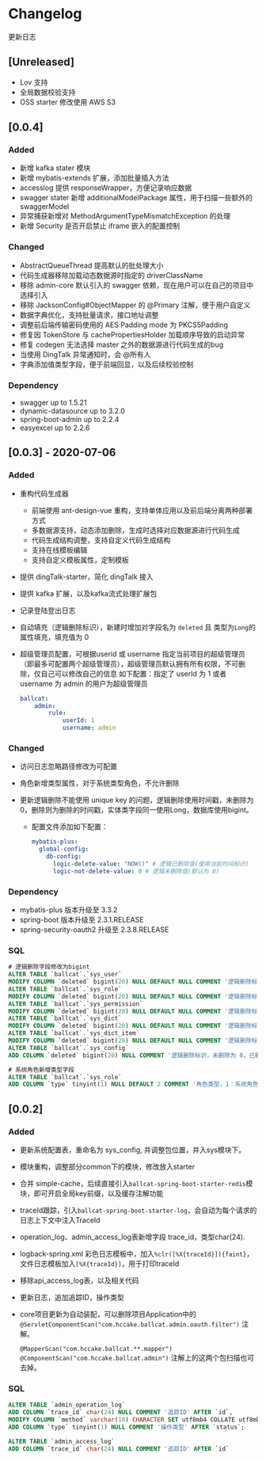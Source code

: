 # Changelog

更新日志

## [Unreleased]

- Lov 支持
- 全局数据校验支持
- OSS starter 修改使用 AWS S3

## [0.0.4]

### Added
- 新增 kafka stater 模块
- 新增 mybatis-extends 扩展，添加批量插入方法
- accesslog 提供 responseWrapper，方便记录响应数据
- swagger stater 新增 additionalModelPackage 属性，用于扫描一些额外的 swaggerModel
- 异常捕获新增对 MethodArgumentTypeMismatchException 的处理
- 新增 Security 是否开启禁止 iframe 嵌入的配置控制

### Changed
- AbstractQueueThread 提高默认的批处理大小
- 代码生成器移除加载动态数据源时指定的 driverClassName
- 移除 admin-core 默认引入的 swagger 依赖，现在用户可以在自己的项目中选择引入
- 移除 JacksonConfig#ObjectMapper 的 @Primary 注解，便于用户自定义
- 数据字典优化，支持批量请求，接口地址调整
- 调整前后端传输密码使用的 AES Padding mode 为 PKCS5Padding
- 修复因 TokenStore 与 cachePropertiesHolder 加载顺序导致的启动异常
- 修复 codegen 无法选择 master 之外的数据源进行代码生成的bug
- 当使用 DingTalk 异常通知时，会 @所有人
- 字典添加值类型字段，便于前端回显，以及后续校验控制

### Dependency
- swagger up to 1.5.21
- dynamic-datasource up to 3.2.0
- spring-boot-admin up to 2.2.4
- easyexcel up to 2.2.6


## [0.0.3] - 2020-07-06

 ### Added

- 重构代码生成器
  - 前端使用 ant-design-vue 重构，支持单体应用以及前后端分离两种部署方式
  - 多数据源支持，动态添加删除，生成时选择对应数据源进行代码生成
  - 代码生成结构调整，支持自定义代码生成结构
  - 支持在线模板编辑
  - 支持自定义模板属性，定制模板

- 提供 dingTalk-starter，简化 dingTalk 接入

- 提供 kafka 扩展，以及kafka流式处理扩展包

- 记录登陆登出日志

- 自动填充（逻辑删除标识），新建时增加对字段名为 `deleted` 且 类型为`Long`的属性填充，填充值为 0

- 超级管理员配置，可根据userid 或 username 指定当前项目的超级管理员（即最多可配置两个超级管理员），超级管理员默认拥有所有权限，不可删除，仅自己可以修改自己的信息
  如下配置：指定了 userId 为 1 或者 username 为 admin 的用户为超级管理员

    ```yaml
    ballcat:
        admin:
            rule: 
                userId: 1  
                username: admin
    ```

### Changed

- 访问日志忽略路径修改为可配置

- 角色新增类型属性，对于系统类型角色，不允许删除

- 更新逻辑删除不能使用 unique key 的问题，逻辑删除使用时间戳，未删除为0，删除则为删除的时间戳，实体类字段同一使用Long，数据库使用bigint。  

  - 配置文件添加如下配置：

    ```yaml
    mybatis-plus:
      global-config:
        db-config:
          logic-delete-value: "NOW()" # 逻辑已删除值(使用当前时间标识)
          logic-not-delete-value: 0 # 逻辑未删除值(默认为 0)
    ```

### Dependency

- mybatis-plus 版本升级至 3.3.2
- spring-boot 版本升级至 2.3.1.RELEASE
- spring-security-oauth2 升级至 2.3.8.RELEASE  

### SQL

```sql
# 逻辑删除字段修改为bigint
ALTER TABLE `ballcat`.`sys_user` 
MODIFY COLUMN `deleted` bigint(20) NULL DEFAULT NULL COMMENT '逻辑删除标识，未删除为 0，已删除为删除时间' AFTER `type`;
ALTER TABLE `ballcat`.`sys_role` 
MODIFY COLUMN `deleted` bigint(20) NULL DEFAULT NULL COMMENT '逻辑删除标识，未删除为 0，已删除为删除时间' AFTER `note`;
ALTER TABLE `ballcat`.`sys_permission` 
MODIFY COLUMN `deleted` bigint(20) NULL DEFAULT NULL COMMENT '逻辑删除标识，未删除为 0，已删除为删除时间' AFTER `type`;
ALTER TABLE `ballcat`.`sys_dict` 
MODIFY COLUMN `deleted` bigint(20) NULL DEFAULT NULL COMMENT '逻辑删除标识，未删除为 0，已删除为删除时间' AFTER `hash_code`;
ALTER TABLE `ballcat`.`sys_dict_item` 
MODIFY COLUMN `deleted` bigint(20) NULL DEFAULT NULL COMMENT '逻辑删除标识，未删除为 0，已删除为删除时间' AFTER `remarks`;
ALTER TABLE `ballcat`.`sys_config` 
ADD COLUMN `deleted` bigint(20) NULL COMMENT '逻辑删除标识，未删除为 0，已删除为删除时间' AFTER `description`;

# 系统角色新增类型字段
ALTER TABLE `ballcat`.`sys_role` 
ADD COLUMN `type` tinyint(1) NULL DEFAULT 2 COMMENT '角色类型，1：系统角色 2：业务角色' AFTER `code`;
```



 

## [0.0.2] 

### Added

- 更新系统配置表，重命名为 sys_config, 并调整包位置，并入sys模块下。

- 模块重构，调整部分common下的模块，修改放入starter

- 合并 simple-cache，后续直接引入`ballcat-spring-boot-starter-redis`模块，即可开启全局key前缀，以及缓存注解功能

- traceId跟踪，引入`ballcat-spring-boot-starter-log`，会自动为每个请求的日志上下文中注入TraceId

- operation_log、admin_access_log表新增字段 trace_id，类型char(24).

- logback-spring.xml 彩色日志模板中，加入`%clr([%X{traceId}]){faint}`，文件日志模板加入`[%X{traceId}]`，用于打印traceId

- 移除api_access_log表，以及相关代码

- 更新日志，追加追踪ID，操作类型

- core项目更新为自动装配，可以删除项目Application中的
  `@ServletComponentScan("com.hccake.ballcat.admin.oauth.filter")` 注解。

  `@MapperScan("com.hccake.ballcat.**.mapper")`
  `@ComponentScan("com.hccake.ballcat.admin")`
  注解上的这两个包扫描也可去掉。

### SQL

```sql
ALTER TABLE `admin_operation_log` 
ADD COLUMN `trace_id` char(24) NULL COMMENT '追踪ID' AFTER `id`,
MODIFY COLUMN `method` varchar(10) CHARACTER SET utf8mb4 COLLATE utf8mb4_general_ci NULL DEFAULT NULL COMMENT '请求方式' AFTER `uri`,
ADD COLUMN `type` tinyint(1) NULL COMMENT '操作类型' AFTER `status`;

ALTER TABLE `admin_access_log` 
ADD COLUMN `trace_id` char(24) NULL COMMENT '追踪ID' AFTER `id`
```
